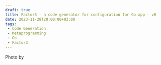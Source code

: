 ```yaml
---
draft: true
title: Factor3 - a code generator for configuration for Go app - v0
date: 2023-11-28T20:00:00+03:00
tags:
 - Code Generation
 - Metaprogramming
 - Go
 - Factor3
---
```


Photo by 
  
